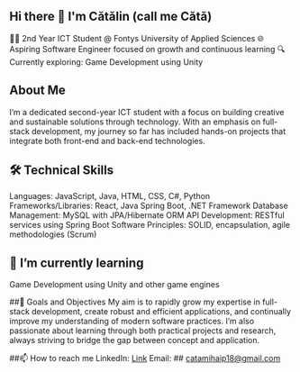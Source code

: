 ## Hi there 👋 I'm Cătălin (call me Cătă)

👨‍💻 2nd Year ICT Student @ Fontys University of Applied Sciences
🌐 Aspiring Software Engineer focused on growth and continuous learning
🔍 Currently exploring: Game Development using Unity

## About Me
I’m a dedicated second-year ICT student with a focus on building creative and sustainable solutions through technology. With an emphasis on full-stack development, my journey so far has included hands-on projects that integrate both front-end and back-end technologies.

## 🛠️ Technical Skills
Languages: JavaScript, Java, HTML, CSS, C#, Python
Frameworks/Libraries: React, Java Spring Boot, .NET Framework
Database Management: MySQL with JPA/Hibernate ORM
API Development: RESTful services using Spring Boot
Software Principles: SOLID, encapsulation, agile methodologies (Scrum)

## 🌱 I’m currently learning
Game Development using Unity and other game engines

##🚀 Goals and Objectives
My aim is to rapidly grow my expertise in full-stack development, create robust and efficient applications, and continually improve my understanding of modern software practices. I’m also passionate about learning through both practical projects and research, always striving to bridge the gap between concept and application.

##📫 How to reach me
LinkedIn: [Link](https://www.linkedin.com/in/catalin-mihai-popoiu-8999331a1/)
Email: ## catamihaip18@gmail.com
